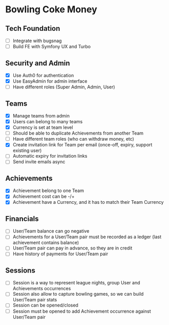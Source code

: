 # Bowling Coke Money

## Tech Foundation

- [ ] Integrate with bugsnag
- [ ] Build FE with Symfony UX and Turbo

## Security and Admin

- [X] Use Auth0 for authentication
- [X] Use EasyAdmin for admin interface
- [ ] Have different roles (Super Admin, Admin, User)

## Teams

- [X] Manage teams from admin
- [X] Users can belong to many teams
- [X] Currency is set at team level
- [ ] Should be able to duplicate Achievements from another Team
- [ ] Have different team roles (who can withdraw money, etc)
- [X] Create invitation link for Team per email (once-off, expiry, support existing user)
- [ ] Automatic expiry for invitation links
- [ ] Send invite emails async

## Achievements

- [X] Achievement belong to one Team
- [X] Achievement cost can be -/+
- [X] Achievement have a Currency, and it has to match their Team Currency

## Financials

- [ ] User/Team balance can go negative
- [ ] Achievements for a User/Team pair must be recorded as a ledger (last achievement contains balance)
- [ ] User/Team pair can pay in advance, so they are in credit
- [ ] Have history of payments for User/Team pair

## Sessions

- [ ] Session is a way to represent league nights, group User and Achievements occurrences
- [ ] Session also allow to capture bowling games, so we can build User/Team pair stats
- [ ] Session can be opened/closed
- [ ] Session must be opened to add Achievement occurrence against User/Team pair